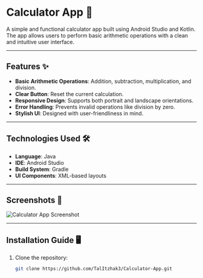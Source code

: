 # Calculator App 📱

A simple and functional calculator app built using Android Studio and Kotlin. The app allows users to perform basic arithmetic operations with a clean and intuitive user interface.

---

## Features ✨
- **Basic Arithmetic Operations**: Addition, subtraction, multiplication, and division.
- **Clear Button**: Reset the current calculation.
- **Responsive Design**: Supports both portrait and landscape orientations.
- **Error Handling**: Prevents invalid operations like division by zero.
- **Stylish UI**: Designed with user-friendliness in mind.

---

## Technologies Used 🛠️
- **Language**: Java
- **IDE**: Android Studio
- **Build System**: Gradle
- **UI Components**: XML-based layouts

---

## Screenshots 📸
![Calculator App Screenshot](path/to/screenshot.png)

---

## Installation Guide 🖥️
1. Clone the repository:
   ```bash
   git clone https://github.com/TalItzhak3/Calculator-App.git
